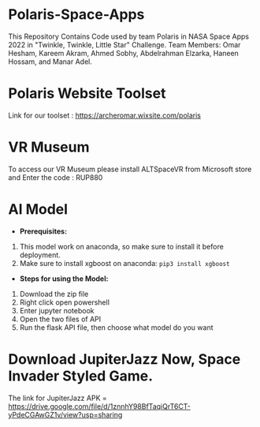 # Polaris-Space-Apps
This Repository Contains Code used by team Polaris in NASA Space Apps 2022 in "Twinkle, Twinkle, Little Star" Challenge.
Team Members: Omar Hesham, Kareem Akram, Ahmed Sobhy, Abdelrahman Elzarka, Haneen Hossam, and Manar Adel.

# Polaris Website Toolset

Link for our toolset : https://archeromar.wixsite.com/polaris

# VR Museum


To access our VR Museum please install ALTSpaceVR from Microsoft store and Enter the code : RUP880

# AI Model

- **Prerequisites:**
1. This model work on anaconda, so make sure to install it before deployment.
2. Make sure to install xgboost on anaconda:
`pip3 install xgboost`

- **Steps for using the Model:**
1. Download the zip file
2. Right click open powershell
3. Enter jupyter notebook
4. Open the two files of API
5. Run the flask API file, then choose what model do you want






# Download JupiterJazz Now, Space Invader Styled Game.

The link for JupiterJazz APK = https://drive.google.com/file/d/1znnhY98BfTaqiQrT6CT-yPdeCGAwGZ1v/view?usp=sharing

